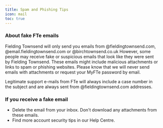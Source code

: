 ```yaml
---
title: Spam and Phishing Tips
icon: mail
toc: true
---
```


### About fake FTe emails

Fielding Townsend will only send you emails from @fieldingtownsend.com, @email.fieldingtownsend.com or @birchtownsend.co.uk However, some people may receive fake or suspicious emails that look like they were sent by Fielding Townsend. These emails might include malicious attachments or links to spam or phishing websites. Please know that we will never send emails with attachments or request your MyFTe password by email.

Legitimate support e-mails from FTe will always include a case number in the subject and are always sent from @fieldingtownsend.com addresses.

### If you receive a fake email

*	Delete the email from your inbox. Don't download any attachments from these emails.
*	Find more account security tips in our Help Centre.